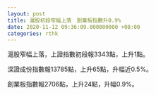```yaml
---
layout: post
title: 滬股初段窄幅上落　創業板指數升0.9%
date: 2020-11-12 09:36:09.000000000 +08:00
categories: rthk
---
```


滬股窄幅上落，上證指數初段報3343點，上升1點。

深證成份指數報13785點，上升65點，升幅近0.5%。

創業板指數報2706點，上升24點，升幅0.9%。
